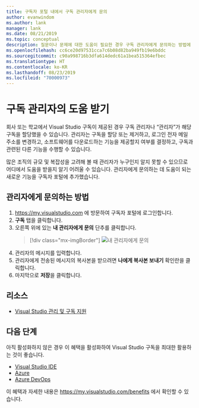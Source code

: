 ```yaml
---
title: 구독자 포털 내에서 구독 관리자에게 문의
author: evanwindom
ms.author: lank
manager: lank
ms.date: 08/21/2019
ms.topic: conceptual
description: 질문이나 문제에 대한 도움이 필요한 경우 구독 관리자에게 문의하는 방법에 대해 알아봅니다.
ms.openlocfilehash: cc6ce20d97531cca7c6b08d82ba949fb19e6bddc
ms.sourcegitcommit: c90a998716b3dfa614dedc61a1bea515364efbec
ms.translationtype: HT
ms.contentlocale: ko-KR
ms.lasthandoff: 08/23/2019
ms.locfileid: "70000973"
---
```

# <a name="get-assistance-from-your-subscriptions-adminstrator"></a>구독 관리자의 도움 받기
회사 또는 학교에서 Visual Studio 구독이 제공된 경우 구독 관리자나 “관리자”가 해당 구독을 할당했을 수 있습니다.  관리자는 구독을 할당 또는 제거하고, 로그인 전자 메일 주소를 변경하고, 소프트웨어를 다운로드하는 기능을 제공할지 여부를 결정하고, 구독과 관련된 다른 기능을 수행할 수 있습니다.

많은 조직의 규모 및 복잡성을 고려해 볼 때 관리자가 누구인지 알지 못할 수 있으므로 어디에서 도움을 받을지 알기 어려울 수 있습니다.  관리자에게 문의하는 데 도움이 되는 새로운 기능을 구독자 포털에 추가했습니다.   

## <a name="how-to-contact-your-admin"></a>관리자에게 문의하는 방법
1. https://my.visualstudio.com 에 방문하여 구독자 포털에 로그인합니다.
2. **구독** 탭을 클릭합니다. 
3. 오른쪽 위에 있는 **내 관리자에게 문의** 단추를 클릭합니다. 
   > [!div class="mx-imgBorder"]
   > ![내 관리자에게 문의](_img/contact-my-admin/contact-my-admin-button.png)
4. 관리자의 메시지를 입력합니다.
5. 관리자에게 전송된 메시지의 복사본을 받으려면 **나에게 복사본 보내기** 확인란을 클릭합니다. 
6. 마지막으로 **저장**을 클릭합니다.

## <a name="resources"></a>리소스
- [Visual Studio 관리 및 구독 지원](https://visualstudio.microsoft.com/support/support-overview-vs)

## <a name="next-steps"></a>다음 단계
아직 활성화하지 않은 경우 이 혜택을 활성화하여 Visual Studio 구독을 최대한 활용하는 것이 좋습니다.
- [Visual Studio IDE](vs-ide-benefit.md)
- [Azure](vs-azure.md)
- [Azure DevOps](vs-azure-devops.md)

이 혜택과 자세한 내용은 https://my.visualstudio.com/benefits 에서 확인할 수 있습니다.

